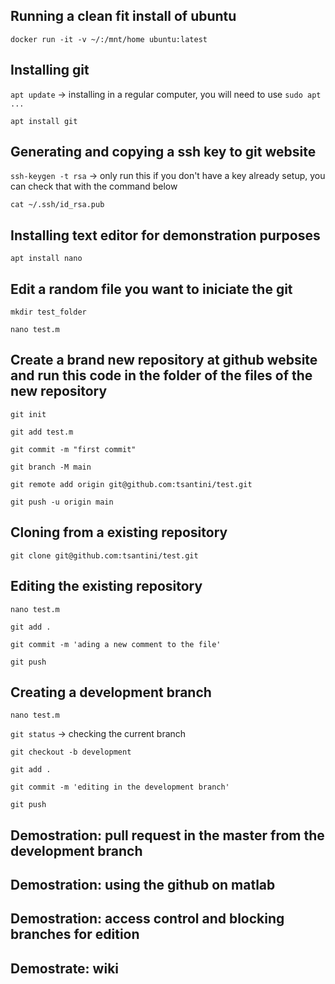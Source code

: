 ## Running a clean fit install of ubuntu

`docker run -it -v ~/:/mnt/home ubuntu:latest`

## Installing git    

`apt update` -> installing in a regular computer, you will need to use `sudo apt ...`

`apt install git`

## Generating and copying a ssh key to git website

`ssh-keygen -t rsa` -> only run this if you don't have a key already setup, you can check that with the command below

`cat ~/.ssh/id_rsa.pub `

## Installing text editor for demonstration purposes

`apt install nano`

## Edit a random file you want to iniciate the git

`mkdir test_folder`

`nano test.m`

## Create a brand new repository at github website and run this code in the folder of the files of the new repository
`git init`

`git add test.m`

`git commit -m "first commit"`

`git branch -M main`

`git remote add origin git@github.com:tsantini/test.git`

`git push -u origin main`

## Cloning from a existing repository

`git clone git@github.com:tsantini/test.git`

## Editing the existing repository

`nano test.m`

`git add .`

`git commit -m 'ading a new comment to the file'`

`git push`

## Creating a development branch

`nano test.m`

`git status` -> checking the current branch

`git checkout -b development`

`git add .`

`git commit -m 'editing in the development branch'`

`git push`

## Demostration: pull request in the master from the development branch

## Demostration: using the github on matlab

## Demostration: access control and blocking branches for edition

## Demostrate: wiki
